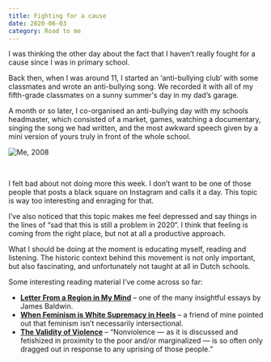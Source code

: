 ```yaml
---
title: Fighting for a cause
date: 2020-06-03
category: Road to me
---
```


I was thinking the other day about the fact that I haven’t really fought for a cause since I was in primary school.

Back then, when I was around 11, I started an ‘anti-bullying club’ with some classmates and wrote an anti-bullying song. We recorded it with all of my fifth-grade classmates on a sunny summer's day in my dad’s garage.

A month or so later, I co-organised an anti-bullying day with my schools headmaster, which consisted of a market, games, watching a documentary, singing the song we had written, and the most awkward speech given by a mini version of yours truly in front of the whole school.

![Me, 2008](https://schof.link/y7b-eWe)

<br />

I felt bad about not doing more this week. I don’t want to be one of those people that posts a black square on Instagram and calls it a day. This topic is way too interesting and enraging for that.

I’ve also noticed that this topic makes me feel depressed and say things in the lines of “sad that this is still a problem in 2020“. I think that feeling is coming from the right place, but not at all a productive approach.

What I should be doing at the moment is educating myself, reading and listening. The historic context behind this movement is not only important, but also fascinating, and unfortunately not taught at all in Dutch schools.

Some interesting reading material I’ve come across so far:

- **[Letter From a Region in My Mind](https://www.newyorker.com/magazine/1962/11/17/letter-from-a-region-in-my-mind)** – one of the many insightful essays by James Baldwin.
- **[When Feminism is White Supremacy in Heels](https://www.harpersbazaar.com/culture/politics/a22717725/what-is-toxic-white-feminism/)** – a friend of mine pointed out that feminism isn’t necessarily intersectional.
- **[The Validity of Violence](https://timeline.com/by-the-end-of-his-life-martin-luther-king-realized-the-validity-of-violence-4de177a8c87b)** – “Nonviolence — as it is discussed and fetishized in proximity to the poor and/or marginalized — is so often only dragged out in response to any uprising of those people.”
